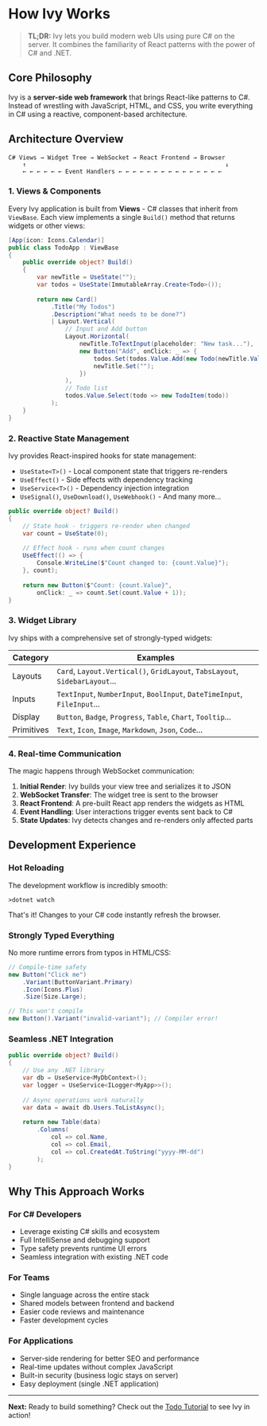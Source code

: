 # How Ivy Works

> **TL;DR:** Ivy lets you build modern web UIs using pure C# on the server. It combines the familiarity of React patterns with the power of C# and .NET.

## Core Philosophy

Ivy is a **server-side web framework** that brings React-like patterns to C#. Instead of wrestling with JavaScript, HTML, and CSS, you write everything in C# using a reactive, component-based architecture.

## Architecture Overview

```
C# Views → Widget Tree → WebSocket → React Frontend → Browser
    ↑                                                        ↓
    ← ← ← ← ← ← Event Handlers ← ← ← ← ← ← ← ← ← ← ← ← ← ← ←
```

### 1. Views & Components
Every Ivy application is built from **Views** - C# classes that inherit from `ViewBase`. Each view implements a single `Build()` method that returns widgets or other views:

```csharp
[App(icon: Icons.Calendar)]
public class TodoApp : ViewBase
{
    public override object? Build()
    {
        var newTitle = UseState("");
        var todos = UseState(ImmutableArray.Create<Todo>());
        
        return new Card()
            .Title("My Todos")
            .Description("What needs to be done?")
            | Layout.Vertical(
                // Input and Add button
                Layout.Horizontal(
                    newTitle.ToTextInput(placeholder: "New task..."),
                    new Button("Add", onClick: _ => {
                        todos.Set(todos.Value.Add(new Todo(newTitle.Value, false)));
                        newTitle.Set("");
                    })
                ),
                // Todo list
                todos.Value.Select(todo => new TodoItem(todo))
            );
    }
}
```

### 2. Reactive State Management
Ivy provides React-inspired hooks for state management:

- `UseState<T>()` - Local component state that triggers re-renders
- `UseEffect()` - Side effects with dependency tracking  
- `UseService<T>()` - Dependency injection integration
- `UseSignal()`, `UseDownload()`, `UseWebhook()` - And many more...

```csharp
public override object? Build()
{
    // State hook - triggers re-render when changed
    var count = UseState(0);
    
    // Effect hook - runs when count changes
    UseEffect(() => {
        Console.WriteLine($"Count changed to: {count.Value}");
    }, count);
    
    return new Button($"Count: {count.Value}", 
        onClick: _ => count.Set(count.Value + 1));
}
```

### 3. Widget Library
Ivy ships with a comprehensive set of strongly-typed widgets:

| Category | Examples |
|----------|----------|
| Layouts | `Card`, `Layout.Vertical()`, `GridLayout`, `TabsLayout`, `SidebarLayout`... |
| Inputs | `TextInput`, `NumberInput`, `BoolInput`, `DateTimeInput`, `FileInput`... |
| Display | `Button`, `Badge`, `Progress`, `Table`, `Chart`, `Tooltip`... |
| Primitives | `Text`, `Icon`, `Image`, `Markdown`, `Json`, `Code`... |

### 4. Real-time Communication
The magic happens through WebSocket communication:

1. **Initial Render**: Ivy builds your view tree and serializes it to JSON
2. **WebSocket Transfer**: The widget tree is sent to the browser
3. **React Frontend**: A pre-built React app renders the widgets as HTML
4. **Event Handling**: User interactions trigger events sent back to C#
5. **State Updates**: Ivy detects changes and re-renders only affected parts

## Development Experience

### Hot Reloading
The development workflow is incredibly smooth:

```terminal
>dotnet watch
```

That's it! Changes to your C# code instantly refresh the browser.

### Strongly Typed Everything
No more runtime errors from typos in HTML/CSS:

```csharp
// Compile-time safety
new Button("Click me")
    .Variant(ButtonVariant.Primary)
    .Icon(Icons.Plus)
    .Size(Size.Large);

// This won't compile
new Button().Variant("invalid-variant"); // Compiler error!
```

### Seamless .NET Integration
```csharp
public override object? Build()
{
    // Use any .NET library
    var db = UseService<MyDbContext>();
    var logger = UseService<ILogger<MyApp>>();
    
    // Async operations work naturally
    var data = await db.Users.ToListAsync();
    
    return new Table(data)
        .Columns(
            col => col.Name,
            col => col.Email,
            col => col.CreatedAt.ToString("yyyy-MM-dd")
        );
}
```

## Why This Approach Works

### For C# Developers
- Leverage existing C# skills and ecosystem
- Full IntelliSense and debugging support
- Type safety prevents runtime UI errors
- Seamless integration with existing .NET code

### For Teams
- Single language across the entire stack
- Shared models between frontend and backend
- Easier code reviews and maintenance
- Faster development cycles

### For Applications
- Server-side rendering for better SEO and performance
- Real-time updates without complex JavaScript
- Built-in security (business logic stays on server)
- Easy deployment (single .NET application)

---

**Next:** Ready to build something? Check out the [Todo Tutorial](05_TodoTutorial.md) to see Ivy in action!